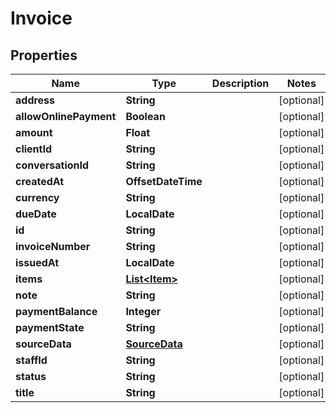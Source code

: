

# Invoice


## Properties

Name | Type | Description | Notes
------------ | ------------- | ------------- | -------------
**address** | **String** |  |  [optional]
**allowOnlinePayment** | **Boolean** |  |  [optional]
**amount** | **Float** |  |  [optional]
**clientId** | **String** |  |  [optional]
**conversationId** | **String** |  |  [optional]
**createdAt** | **OffsetDateTime** |  |  [optional]
**currency** | **String** |  |  [optional]
**dueDate** | **LocalDate** |  |  [optional]
**id** | **String** |  |  [optional]
**invoiceNumber** | **String** |  |  [optional]
**issuedAt** | **LocalDate** |  |  [optional]
**items** | [**List&lt;Item&gt;**](Item.md) |  |  [optional]
**note** | **String** |  |  [optional]
**paymentBalance** | **Integer** |  |  [optional]
**paymentState** | **String** |  |  [optional]
**sourceData** | [**SourceData**](SourceData.md) |  |  [optional]
**staffId** | **String** |  |  [optional]
**status** | **String** |  |  [optional]
**title** | **String** |  |  [optional]



